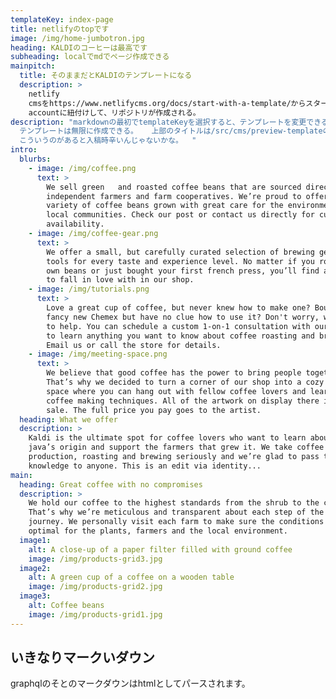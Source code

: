 ```yaml
---
templateKey: index-page
title: netlifyのtopです
image: /img/home-jumbotron.jpg
heading: KALDIのコーヒーは最高です
subheading: localでmdでページ作成できる
mainpitch:
  title: そのままだとKALDIのテンプレートになる
  description: >
    netlify
    cmsをhttps://www.netlifycms.org/docs/start-with-a-template/からスタートすると、github
    accountに紐付けして、リポジトリが作成される。
description: "markdownの最初でtemplateKeyを選択すると、テンプレートを変更できる。
  テンプレートは無限に作成できる。   上部のタイトルは/src/cms/preview-templateのjsxから書き出されている。
  こういうのがあると入稿時辛いんじゃないかな。  "
intro:
  blurbs:
    - image: /img/coffee.png
      text: >
        We sell green   and roasted coffee beans that are sourced directly from
        independent farmers and farm cooperatives. We’re proud to offer a
        variety of coffee beans grown with great care for the environment and
        local communities. Check our post or contact us directly for current
        availability.
    - image: /img/coffee-gear.png
      text: >
        We offer a small, but carefully curated selection of brewing gear and
        tools for every taste and experience level. No matter if you roast your
        own beans or just bought your first french press, you’ll find a gadget
        to fall in love with in our shop.
    - image: /img/tutorials.png
      text: >
        Love a great cup of coffee, but never knew how to make one? Bought a
        fancy new Chemex but have no clue how to use it? Don't worry, we’re here
        to help. You can schedule a custom 1-on-1 consultation with our baristas
        to learn anything you want to know about coffee roasting and brewing.
        Email us or call the store for details.
    - image: /img/meeting-space.png
      text: >
        We believe that good coffee has the power to bring people together.
        That’s why we decided to turn a corner of our shop into a cozy meeting
        space where you can hang out with fellow coffee lovers and learn about
        coffee making techniques. All of the artwork on display there is for
        sale. The full price you pay goes to the artist.
  heading: What we offer
  description: >
    Kaldi is the ultimate spot for coffee lovers who want to learn about their
    java’s origin and support the farmers that grew it. We take coffee
    production, roasting and brewing seriously and we’re glad to pass that
    knowledge to anyone. This is an edit via identity...
main:
  heading: Great coffee with no compromises
  description: >
    We hold our coffee to the highest standards from the shrub to the cup.
    That’s why we’re meticulous and transparent about each step of the coffee’s
    journey. We personally visit each farm to make sure the conditions are
    optimal for the plants, farmers and the local environment.
  image1:
    alt: A close-up of a paper filter filled with ground coffee
    image: /img/products-grid3.jpg
  image2:
    alt: A green cup of a coffee on a wooden table
    image: /img/products-grid2.jpg
  image3:
    alt: Coffee beans
    image: /img/products-grid1.jpg
---
```


## いきなりマークいダウン
graphqlのそとのマークダウンはhtmlとしてパースされます。